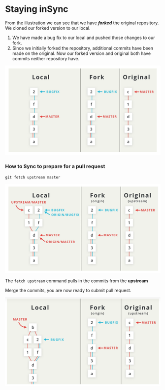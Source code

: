# Staying inSync

From the illustration we can see that we have _**forked**_  the original repository. We cloned our forked version to our local. 

1. We have made a bug fix to our local and pushed those changes to our fork.
2. Since we initially forked the repository, additional commits have been made on the original. Now our forked version and original both have commits neither repository have.

![Original and fork have commits neither repo have](../../../.gitbook/assets/screen-shot-2019-07-08-at-2.52.19-pm.png)

### How to Sync to prepare for a pull request

```text
git fetch upstream master
```

![fetch upstream master](../../../.gitbook/assets/screen-shot-2019-07-08-at-2.53.29-pm.png)

The `fetch upstream` command pulls in the commits from the **upstream**

Merge the commits, you are now ready to submit pull request.

![merged](../../../.gitbook/assets/screen-shot-2019-07-08-at-3.09.15-pm.png)

